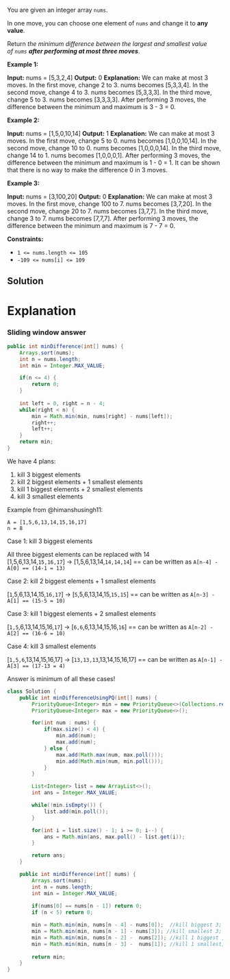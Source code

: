 You are given an integer array `nums`.

In one move, you can choose one element of `nums` and change it to **any value**.

Return _the minimum difference between the largest and smallest value of `nums` **after performing at most three moves**_.

**Example 1:**

**Input:** nums = [5,3,2,4]
**Output:** 0
**Explanation:** We can make at most 3 moves.
In the first move, change 2 to 3. nums becomes [5,3,3,4].
In the second move, change 4 to 3. nums becomes [5,3,3,3].
In the third move, change 5 to 3. nums becomes [3,3,3,3].
After performing 3 moves, the difference between the minimum and maximum is 3 - 3 = 0.

**Example 2:**

**Input:** nums = [1,5,0,10,14]
**Output:** 1
**Explanation:** We can make at most 3 moves.
In the first move, change 5 to 0. nums becomes [1,0,0,10,14].
In the second move, change 10 to 0. nums becomes [1,0,0,0,14].
In the third move, change 14 to 1. nums becomes [1,0,0,0,1].
After performing 3 moves, the difference between the minimum and maximum is 1 - 0 = 1.
It can be shown that there is no way to make the difference 0 in 3 moves.

**Example 3:**

**Input:** nums = [3,100,20]
**Output:** 0
**Explanation:** We can make at most 3 moves.
In the first move, change 100 to 7. nums becomes [3,7,20].
In the second move, change 20 to 7. nums becomes [3,7,7].
In the third move, change 3 to 7. nums becomes [7,7,7].
After performing 3 moves, the difference between the minimum and maximum is 7 - 7 = 0.

**Constraints:**

- `1 <= nums.length <= 105`
- `-109 <= nums[i] <= 109`

## Solution


# **Explanation**

### Sliding window answer

```java
public int minDifference(int[] nums) {
	Arrays.sort(nums);
	int n = nums.length;
	int min = Integer.MAX_VALUE;

	if(n <= 4) {
		return 0;
	}
		
	int left = 0, right = n - 4;
	while(right < n) {
		min = Math.min(min, nums[right] - nums[left]);
		right++;
		left++;
	}
	return min;
}
```


We have 4 plans:

1. kill 3 biggest elements
2. kill 2 biggest elements + 1 smallest elements
3. kill 1 biggest elements + 2 smallest elements
4. kill 3 smallest elements  
    

Example from @himanshusingh11:

`A = [1,5,6,13,14,15,16,17]`  
`n = 8`

Case 1: kill 3 biggest elements

All three biggest elements can be replaced with 14  
[1,5,6,13,14,`15,16,17`] -> [1,5,6,13,14,`14,14,14`] == can be written as `A[n-4] - A[0] == (14-1 = 13)`

Case 2: kill 2 biggest elements + 1 smallest elements

[`1`,5,6,13,14,15,`16,17`] -> [`5`,5,6,13,14,15,`15,15`] == can be written as `A[n-3] - A[1] == (15-5 = 10)`

Case 3: kill 1 biggest elements + 2 smallest elements

[`1,5`,6,13,14,15,16,`17`] -> [`6,6`,6,13,14,15,16,`16`] == can be written as `A[n-2] - A[2] == (16-6 = 10)`

Case 4: kill 3 smallest elements

[`1,5,6`,13,14,15,16,17] -> [`13,13,13`,13,14,15,16,17] == can be written as `A[n-1] - A[3] == (17-13 = 4)`

Answer is minimum of all these cases!


```java
class Solution {
    public int minDifferenceUsingPQ(int[] nums) {
        PriorityQueue<Integer> min = new PriorityQueue<>(Collections.reverseOrder());
        PriorityQueue<Integer> max = new PriorityQueue<>();

        for(int num : nums) {
            if(max.size() < 4) {
                min.add(num);
                max.add(num);
            } else {
                max.add(Math.max(num, max.poll()));
                min.add(Math.min(num, min.poll()));
            }
        }

        List<Integer> list = new ArrayList<>();
        int ans = Integer.MAX_VALUE;

        while(!min.isEmpty()) {
            list.add(min.poll());
        }

        for(int i = list.size() - 1; i >= 0; i--) {
            ans = Math.min(ans, max.poll() - list.get(i));
        }

        return ans;
    }

    public int minDifference(int[] nums) {
        Arrays.sort(nums);
        int n = nums.length;
        int min = Integer.MAX_VALUE;
            
        if(nums[0] == nums[n - 1]) return 0;
        if (n < 5) return 0;

        min = Math.min(min, nums[n - 4] - nums[0]);  //kill biggest 3;
        min = Math.min(min, nums[n - 1] - nums[3]); //kill smallest 3;
        min = Math.min(min, nums[n - 2] -  nums[2]); //kill 1 biggest , 2 smallest
        min = Math.min(min, nums[n - 3] -  nums[1]); //kill 1 smallest, 2 biggest
        
        return min;
    }
}
```